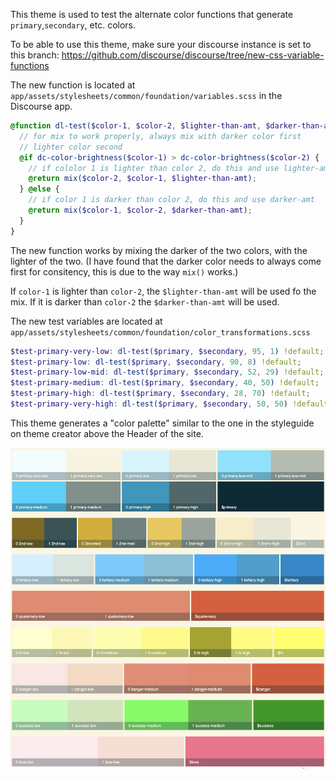 This theme is used to test the alternate color functions that generate `primary`,`secondary`, etc. colors.

To be able to use this theme, make sure your discourse instance is set to this branch: https://github.com/discourse/discourse/tree/new-css-variable-functions

The new function is located at `app/assets/stylesheets/common/foundation/variables.scss` in the Discourse app.

```scss
@function dl-test($color-1, $color-2, $lighter-than-amt, $darker-than-amt) {
  // for mix to work properly, always mix with darker color first
  // lighter color second
  @if dc-color-brightness($color-1) > dc-color-brightness($color-2) {
    // if cololor 1 is lighter than color 2, do this and use lighter-amt
    @return mix($color-2, $color-1, $lighter-than-amt);
  } @else {
    // if color 1 is darker than color 2, do this and use darker-amt
    @return mix($color-1, $color-2, $darker-than-amt);
  }
}
```

The new function works by mixing the darker of the two colors, with the lighter of the two. (I have found that the darker color needs to always come first for consitency, this is due to the way `mix()` works.)

If `color-1` is lighter than `color-2`, the `$lighter-than-amt` will be used fo the mix. If it is darker than `color-2` the `$darker-than-amt` will be used.

The new test variables are located at `app/assets/stylesheets/common/foundation/color_transformations.scss`

```scss
$test-primary-very-low: dl-test($primary, $secondary, 95, 1) !default;
$test-primary-low: dl-test($primary, $secondary, 90, 8) !default;
$test-primary-low-mid: dl-test($primary, $secondary, 52, 29) !default;
$test-primary-medium: dl-test($primary, $secondary, 40, 50) !default;
$test-primary-high: dl-test($primary, $secondary, 28, 70) !default;
$test-primary-very-high: dl-test($primary, $secondary, 50, 50) !default;
```

This theme generates a "color palette" similar to the one in the styleguide on theme creator above the Header of the site.

![](repo-assets/preview.png)